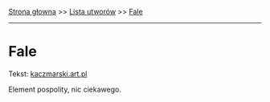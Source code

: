[Strona głowna](../index.md) >> [Lista utworów](../list.md) >> [Fale](157.md)

---

# Fale

Tekst: [kaczmarski.art.pl](https://www.kaczmarski.art.pl/tworczosc/wiersze/fale/)

Element pospolity, nic ciekawego.